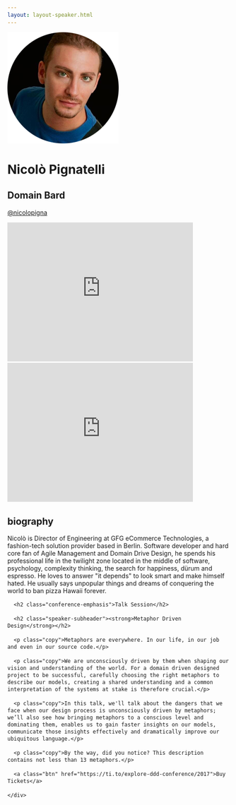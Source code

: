```yaml
---
layout: layout-speaker.html
---
```


<div class="container section featured-speaker">
  <div class="row">
    <div class="col-xs-12 col-sm-2 img-container">
      <img class="speaker-page-img" src="../img/speakers/Nicolo-Pignatelli-ON.png" />
      </div>
    <div class="col-xs-12 col-sm-10 copy-container">
      <h1 class="speaker-header">Nicolò Pignatelli</h1>
      <h2 class="speaker-subtitle">Domain Bard</h2>
      <p class="copy"><a class="speaker-handle" href="https://twitter.com/@nicolopigna" target="_blank">@nicolopigna</a></p>
      <div class="video-responsive">
        <iframe width="420" height="315" src="http://www.youtube.com/embed/W48jCt2fImY" frameborder="0" allowfullscreen></iframe>
      </div>
      <div class="video-responsive">
        <iframe width="420" height="315" src="http://www.youtube.com/embed/6xisazZX9bA" frameborder="0" allowfullscreen></iframe>
      </div>
      <h2 class="speaker-subheader"><strong>biography</strong></h2>
      <p class="copy">Nicolò is Director of Engineering at GFG eCommerce Technologies, a fashion-tech solution provider based in Berlin. Software developer and hard core fan of Agile Management and Domain Drive Design, he spends his professional life in the twilight zone located in the middle of software, psychology, complexity thinking, the search for happiness, dürum and espresso. He loves to answer "it depends" to look smart and make himself hated. He usually says unpopular things and dreams of conquering the world to ban pizza Hawaii forever.</p>

      <h2 class="conference-emphasis">Talk Session</h2>

      <h2 class="speaker-subheader"><strong>Metaphor Driven Design</strong></h2>

      <p class="copy">Metaphors are everywhere. In our life, in our job and even in our source code.</p>

      <p class="copy">We are unconsciously driven by them when shaping our vision and understanding of the world. For a domain driven designed project to be successful, carefully choosing the right metaphors to describe our models, creating a shared understanding and a common interpretation of the systems at stake is therefore crucial.</p>

      <p class="copy">In this talk, we'll talk about the dangers that we face when our design process is unconsciously driven by metaphors; we’ll also see how bringing metaphors to a conscious level and dominating them, enables us to gain faster insights on our models, communicate those insights effectively and dramatically improve our ubiquitous language.</p>

      <p class="copy">By the way, did you notice? This description contains not less than 13 metaphors.</p>

      <a class="btn" href="https://ti.to/explore-ddd-conference/2017">Buy Tickets</a>

    </div>
</div>
</div>
